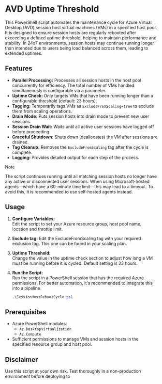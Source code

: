 # AVD Uptime Threshold

This PowerShell script automates the maintenance cycle for Azure Virtual Desktop (AVD) session host virtual machines (VMs) in a specified host pool. It is designed to ensure session hosts are regularly rebooted after exceeding a defined uptime threshold, helping to maintain performance and stability. In 24x7 environments, session hosts may continue running longer than intended due to users being load balanced across them, leading to extended uptimes.

## Features

- **Parallel Processing:** Processes all session hosts in the host pool concurrently for efficiency. The total number of VMs handled simultaneously is configurable via a parameter.
- **Uptime Check:** Only targets VMs that have been running longer than a configurable threshold (default: 23 hours).
- **Tagging:** Temporarily tags VMs as `ExcludeFromScaling=true` to exclude them from scaling operations.
- **Drain Mode:** Puts session hosts into drain mode to prevent new user sessions.
- **Session Drain Wait:** Waits until all active user sessions have logged off before proceeding.
- **Graceful Shutdown:** Shuts down (deallocates) the VM after sessions are drained.
- **Tag Cleanup:** Removes the `ExcludeFromScaling` tag after the cycle is complete.
- **Logging:** Provides detailed output for each step of the process.

> [!NOTE]
> The script continues running until all matching session hosts no longer have any active or disconnected user sessions. When using Microsoft-hosted agents—which have a 60-minute time limit—this may lead to a timeout. To avoid this, it is recommended to use self-hosted agents instead.

## Usage

1. **Configure Variables:**  
   Edit the script to set your Azure resource group, host pool name, location and throttle limit.

2. **Exclude tag:**
   Edit the ExcludeFromScaling tag with your required exclusion tag. This one can be found in your scaling plan.

3. **Uptime Threshold:**  
  Change the value in the uptime check section to adjust how long a VM must be running before it is cycled. Default setting is 23 hours.
   
4. **Run the Script:**  
   Run the script in a PowerShell session that has the required Azure permissions. For better automation, it's recommended to integrate this into a pipeline.

   ```powershell
   .\SessionHostRebootCycle.ps1
   ```

## Prerequisites

- Azure PowerShell modules:  
  - `Az.DesktopVirtualization`
  - `Az.Compute`
- Sufficient permissions to manage VMs and session hosts in the specified resource group and host pool.

## Disclaimer

Use this script at your own risk. Test thoroughly in a non-production environment before deploying to
